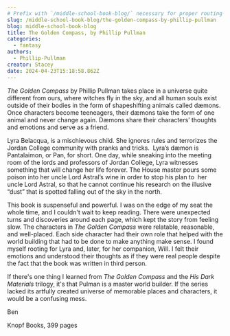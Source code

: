 ```yaml
---
# Prefix with `/middle-school-book-blog/` necessary for proper routing
slug: /middle-school-book-blog/the-golden-compass-by-phillip-pullman
blog: middle-school-book-blog
title: The Golden Compass, by Phillip Pullman
categories:
  - fantasy
authors:
  - Phillip-Pullman
creator: Stacey
date: 2024-04-23T15:18:58.862Z
---
```

*The Golden Compass* by Phillip Pullman takes place in a universe quite different from ours, where witches fly in the sky, and all human souls exist outside of their bodies in the form of shapeshifting animals called dæmons. Once characters become teeneagers, their dæmons take the form of one animal and never change again. Dæmons share their characters’ thoughts and emotions and serve as a friend.

Lyra Belacqua, is a mischievous child. She ignores rules and terrorizes the Jordan College community with pranks and tricks.  Lyra’s dæmon is Pantalaimon, or Pan, for short. One day, while sneaking into the meeting room of the lords and professors of Jordan College, Lyra witnesses something that will change her life forever. The House master pours some poison into her uncle Lord Astral’s wine in order to stop his plan to  her uncle Lord Astral, so that he cannot continue his research on the illusive “dust” that is spotted falling out of the sky in the north.

This book is suspenseful and powerful. I was on the edge of my seat the whole time, and I couldn't wait to keep reading. There were unexpected turns and discoveries around each page, which kept the story from feeling slow. The characters in *The Golden Compass* were relatable, reasonable, and well-placed. Each side character had their own role that helped with the world building that had to be done to make anything make sense. I found myself rooting for Lyra and, later, for her companion, Will. I felt their emotions and understood their thoughts as if they were real people despite the fact that the book was written in third person.

If there's one thing I learned from *The Golden Compass* and the *His Dark Materials* trilogy, it's that Pulman is a master world builder. If the series lacked its artfully created universe of memorable places and characters, it would be a confusing mess.

B﻿en 

K﻿nopf Books, 399 pages